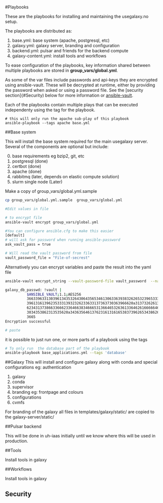 #Playbooks

These are the playbooks for installing and maintaining the usegalaxy.no setup.

The playbooks are distributed as:

1. base.yml: base system (apache, postgresql, etc)
2. galaxy.yml: galaxy server, branding and configuration
3. backend.yml: pulsar and friends for the backend compute
4. galaxy-content.yml: install tools and workflows

To ease configuration of the playbooks, key information shared between multiple playbooks are stored in **group_vars/global.yml**. 


As some of the var files include passwords and api-keys they are encrypted using ansible-vault. These will be decrypted at runtime, either by providing the password when asked or using a password file. See the [security section]{#Security) below for more information or [ansible-vault](https://docs.ansible.com/ansible/latest/user_guide/vault.html).

Each of the playbooks contain multiple plays that can be executed independenty using the tag for the playbook. 

```
# this will only run the apache sub-play of this playbook
ansible-playbook --tags apache base.yml 
``` 





##Base system

This will install the base system required for the main usegalaxy server. Several of the components are optional but include:

0. base requirements eg bzip2, git, etc
1. postgresql (done)
3. certbot (done)
2. apache (done)
2. rabbitmq (later, depends on elastic compute solution)
3. slurm single node (Later)

Make a copy of group_vars/global.yml.sample

```bash
cp group_vars/global.yml.sample  group_vars/global.yml

#Edit values in file

# to encrypt file
ansible-vault encrypt group_vars/global.yml

#You can configure ansible.cfg to make this easier
[default]
# will ask for password when running ansible-password
ask_vault_pass = true 

# Will read the vault password from file
vault_password_file = "File-of-secrest" 

```
Alternatively you can encrypt variables and paste the result into the yaml file

```bash
ansible-vault encrypt_string --vault-password-file vault_password  --name 'galaxy_db_passwd' 'super-secret'

galaxy_db_passwd: !vault |
          $ANSIBLE_VAULT;1.1;AES256
          36633963313039613435326430643565346130633639383262653239653336326261323135306537
          3961316139623533313932326233633137363730363966620a313732626136333535366563313137
          62343137386633666233646638346665313664653263613364626166666462343034616533383261
          3034353862313535620a343635646137623161316165383739626534386265313530323462343835
          3665
Encryption successful

# paste 
```

it is possible to just run one, or more parts of a playbook using the tags

```bash
# To only run  the database part of the playbook
ansible-playbook base_applications.yml --tags 'database'

```


##Galaxy
This will install and configure galaxy along with conda and special configurations eg: authentication 

1. galaxy
2. conda
3. supervisor 
3. branding eg: frontpage and colours
4. configurations
5. cvmfs

For branding of the galaxy all files in templates/galaxy/static/ are copied to the galaxy-server/static/


##Pulsar backend

This will be done in uh-iaas initially until we know where this will be used in production.


##Tools

Install tools in galaxy 


##Workflows

Install tools in galaxy




## Security



